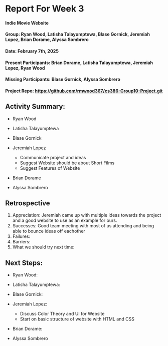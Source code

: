 # Report For Week 3

#### Indie Movie Website
#### Group: Ryan Wood, Latisha Talayumptewa, Blase Gornick, Jeremiah Lopez, Brian Dorame, Alyssa Sombrero
#### Date: February 7th, 2025
#### Present Participants: Brian Dorame, Latisha Talayumptewa, Jeremiah Lopez, Ryan Wood
#### Missing Participants: Blase Gornick, Alyssa Sombrero
#### Project Repo: https://github.com/rmwood367/cs386-Group10-Project.git

## Activity Summary:
* Ryan Wood
  
* Latisha Talayumptewa

* Blase Gornick

* Jeremiah Lopez
  - Communicate project and ideas
  - Suggest Website should be about Short Films
  - Suggest Features of Website

* Brian Dorame

* Alyssa Sombrero

## Retrospective
1. Appreciation: Jeremiah came up with multiple ideas towards the project and a good website to use as an example for ours.
2. Successes: Good team meeting with most of us attending and being able to bounce ideas off eachother
3. Failures: 
4. Barriers:
5. What we should try next time:

## Next Steps:
* Ryan Wood:
  
* Latisha Talayumptewa:
    
* Blase Gornick:
  
* Jeremiah Lopez:
  - Discuss Color Theory and UI for Website
  - Start on basic structure of website with HTML and CSS
  
* Brian Dorame:

* Alyssa Sombrero

